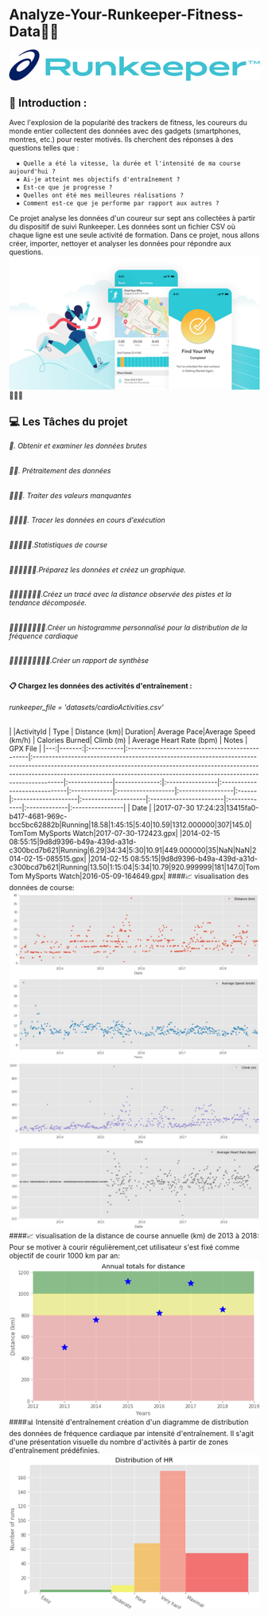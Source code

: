 # Analyze-Your-Runkeeper-Fitness-Data🏃‍♀️
![img](./pictures/runkeeper.png)
##	📃 Introduction :
Avec l'explosion de la popularité des trackers de fitness, les coureurs du monde entier collectent des données avec des gadgets (smartphones, montres, etc.) pour rester motivés. Ils cherchent des réponses à des questions telles que :

      ▪️ Quelle a été la vitesse, la durée et l'intensité de ma course aujourd'hui ?
      ▪️ Ai-je atteint mes objectifs d'entraînement ?
      ▪️ Est-ce que je progresse ?
      ▪️ Quelles ont été mes meilleures réalisations ?
      ▪️ Comment est-ce que je performe par rapport aux autres ?
Ce projet analyse les données d'un coureur sur sept ans collectées à partir du dispositif de suivi Runkeeper. Les données sont un fichier CSV où chaque ligne est une seule activité de formation.
Dans ce projet, nous allons créer, importer, nettoyer et analyser les données pour répondre aux questions.
![img](./pictures/Header.jpg)
🚶🏃🚴
## 💻 Les Tâches du projet
###### 📎. Obtenir et examiner les données brutes
###### 📎📎. Prétraitement des données
###### 📎📎📎. Traiter des valeurs manquantes
###### 📎📎📎📎. Tracer les données en cours d'exécution
###### 📎📎📎📎📎.Statistiques de course
###### 📎📎📎📎📎📎.Préparez les données et créez un graphique.
###### 📎📎📎📎📎📎📎.Créez un tracé avec la distance observée des pistes et la tendance décomposée.
###### 📎📎📎📎📎📎📎📎.Créer un histogramme personnalisé pour la distribution de la fréquence cardiaque
###### 📎📎📎📎📎📎📎📎📎.Créer un rapport de synthèse

#### 📋 Chargez les données des activités d'entraînement :
######  runkeeper_file = 'datasets/cardioActivities.csv'


|    |ActivityId | Type | Distance (km)| Duration| Average Pace|Average Speed (km/h) | Calories Burned| Climb (m) | Average Heart Rate (bpm) | Notes | GPX File |
|---:|-------:|:-----------|:-----------------------------------------------|:---------------------------------------------------------------------------------------------------------------------------------------------------------------------------------------------------------------------------------------------------|:--------------|--------------:|:----------------|:-----------------------------|:-------------|:------------------|:-----------------|:------|:--------------------|:--------------------|:-----------------------|:-------------|:-------------|:----------------|
| Date   |
|2017-07-30 17:24:23|13415fa0-b417-4681-969c-bcc5bc62882b|Running|18.58|1:45:15|5:40|10.59|1312.000000|307|145.0| TomTom MySports Watch|2017-07-30-172423.gpx|
|2014-02-15 08:55:15|9d8d9396-b49a-439d-a31d-c300bcd7b621|Running|6.29|34:34|5:30|10.91|449.000000|35|NaN|NaN|2014-02-15-085515.gpx|
|2014-02-15 08:55:15|9d8d9396-b49a-439d-a31d-c300bcd7b621|Running|13.50|1:15:04|5:34|10.79|920.999999|181|147.0|TomTom MySports Watch|2016-05-09-164649.gpx|
####📈 visualisation des données de course:
![img](./pictures/4.png)
![img](./pictures/4.2.png)
####📈 visualisation de la distance de course annuelle (km) de 2013 à 2018:
Pour se motiver à courir régulièrement,cet utilisateur s'est fixé comme objectif de courir 1000 km par an:
![img](./pictures/7.png)
####📊 Intensité d'entraînement
création d'un diagramme de distribution des données de fréquence cardiaque par intensité d'entraînement.
Il s'agit d'une présentation visuelle du nombre d'activités à partir de zones d'entraînement prédéfinies.
![img](./pictures/9.png)
